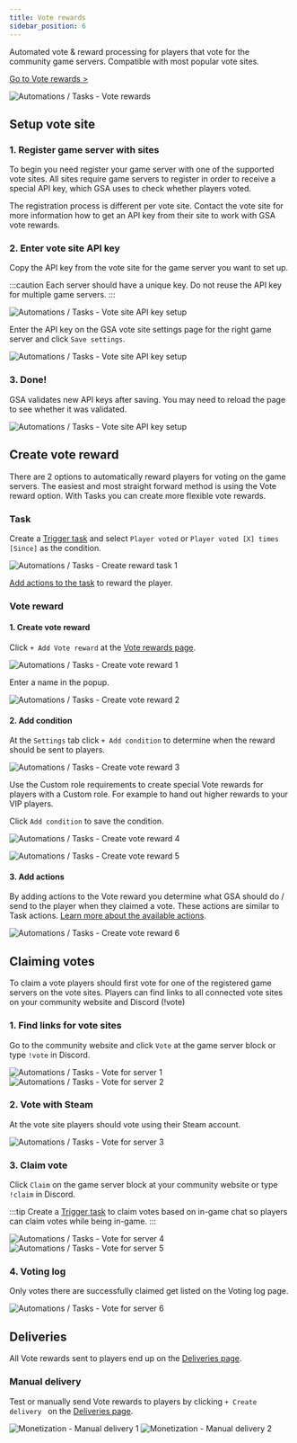 ```yaml
---
title: Vote rewards
sidebar_position: 6
---
```


Automated vote & reward processing for players that vote for the community game servers. Compatible with most popular vote sites.

[Go to Vote rewards >](https://dash.gameserverapp.com/task/vote-rewards/reward)

![Automations / Tasks - Vote rewards](/img/dashboard/automate_tasks/vote_reward/vote_reward_sites.jpg)

## Setup vote site

### 1. Register game server with sites
To begin you need register your game server with one of the supported vote sites. All sites require game servers to register in order to receive a special API key, which GSA uses to check whether players voted.

The registration process is different per vote site. Contact the vote site for more information how to get an API key from their site to work with GSA vote rewards.

### 2. Enter vote site API key
Copy the API key from the vote site for the game server you want to set up.

:::caution
Each server should have a unique key. Do not reuse the API key for multiple game servers.
:::

![Automations / Tasks - Vote site API key setup](/img/dashboard/automate_tasks/vote_reward/vote_site_api_key.jpg)

Enter the API key on the GSA vote site settings page for the right game server and click `Save settings`.

![Automations / Tasks - Vote site API key setup](/img/dashboard/automate_tasks/vote_reward/vote_site_store_api_key.jpg)

### 3. Done!
GSA validates new API keys after saving. You may need to reload the page to see whether it was validated.

![Automations / Tasks - Vote site API key setup](/img/dashboard/automate_tasks/vote_reward/vote_site_validated.jpg)


## Create vote reward
There are 2 options to automatically reward players for voting on the game servers. The easiest and most straight forward method is using the Vote reward option. With Tasks you can create more flexible vote rewards. 

### Task
Create a [Trigger task](/dashboard/automate_tasks/getting_started#create-automation--task) and select `Player voted` or `Player voted [X] times [Since]` as the condition.

![Automations / Tasks - Create reward task 1](/img/dashboard/automate_tasks/vote_reward/create_reward_task_1.jpg)

[Add actions to the task](/dashboard/automate_tasks/getting_started#3-add-actions) to reward the player.

### Vote reward

#### 1. Create vote reward
Click `+ Add Vote reward` at the [Vote rewards page](https://dash.gameserverapp.com/task/vote-rewards/reward).

![Automations / Tasks - Create vote reward 1](/img/dashboard/automate_tasks/vote_reward/create_vote_reward_1.jpg)

Enter a name in the popup.

![Automations / Tasks - Create vote reward 2](/img/dashboard/automate_tasks/vote_reward/create_vote_reward_2.jpg)

#### 2. Add condition
At the `Settings` tab click `+ Add condition` to determine when the reward should be sent to players.

![Automations / Tasks - Create vote reward 3](/img/dashboard/automate_tasks/vote_reward/create_vote_reward_3.jpg)

Use the Custom role requirements to create special Vote rewards for players with a Custom role. For example to hand out higher rewards to your VIP players.

Click `Add condition` to save the condition.

![Automations / Tasks - Create vote reward 4](/img/dashboard/automate_tasks/vote_reward/create_vote_reward_4.jpg)

![Automations / Tasks - Create vote reward 5](/img/dashboard/automate_tasks/vote_reward/create_vote_reward_5.jpg)

#### 3. Add actions
By adding actions to the Vote reward you determine what GSA should do / send to the player when they claimed a vote. These actions are similar to Task actions. [Learn more about the available actions](/dashboard/automate_tasks/available_actions).


![Automations / Tasks - Create vote reward 6](/img/dashboard/automate_tasks/vote_reward/create_vote_reward_6.jpg)


## Claiming votes
To claim a vote players should first vote for one of the registered game servers on the vote sites. 
Players can find links to all connected vote sites on your community website and Discord (!vote)

### 1. Find links for vote sites
Go to the community website and click `Vote` at the game server block or type `!vote` in Discord.

![Automations / Tasks - Vote for server 1](/img/dashboard/automate_tasks/vote_reward/vote_for_server_1.jpg)
![Automations / Tasks - Vote for server 2](/img/dashboard/automate_tasks/vote_reward/vote_for_server_2.jpg)

### 2. Vote with Steam
At the vote site players should vote using their Steam account.

![Automations / Tasks - Vote for server 3](/img/dashboard/automate_tasks/vote_reward/vote_for_server_3.jpg)

### 3. Claim vote 
Click `Claim` on the game server block at your community website or type `!claim` in Discord.

:::tip
Create a [Trigger task](/dashboard/automate_tasks/getting_started#trigger--event) to claim votes based on in-game chat so players can claim votes while being in-game.
:::

![Automations / Tasks - Vote for server 4](/img/dashboard/automate_tasks/vote_reward/vote_for_server_4.jpg)
![Automations / Tasks - Vote for server 5](/img/dashboard/automate_tasks/vote_reward/vote_for_server_5.jpg)

### 4. Voting log
Only votes there are successfully claimed get listed on the Voting log page.

![Automations / Tasks - Vote for server 6](/img/dashboard/automate_tasks/vote_reward/vote_for_server_6.jpg)

## Deliveries
All Vote rewards sent to players end up on the [Deliveries page](https://dash.gameserverapp.com/monetization/deliveries/v2).

### Manual delivery
Test or manually send Vote rewards to players by clicking `+ Create delivery ` on the [Deliveries page](https://dash.gameserverapp.com/monetization/deliveries/v2).

![Monetization - Manual delivery 1](/img/dashboard/monetization/deliveries_manual_delivery_1.jpg)
![Monetization - Manual delivery 2](/img/dashboard/monetization/deliveries_manual_delivery_2.jpg)
